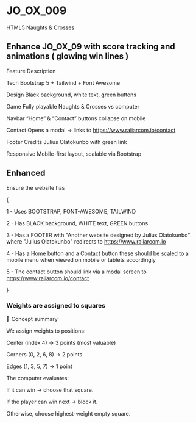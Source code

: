 # JO_OX_009
HTML5 Naughts &amp; Crosses

## Enhance JO_OX_09 with score tracking and animations ( glowing win lines )

Feature	Description

Tech	Bootstrap 5 + Tailwind + Font Awesome

Design	Black background, white text, green buttons

Game	Fully playable Naughts & Crosses vs computer

Navbar	“Home” & “Contact” buttons collapse on mobile

Contact	Opens a modal → links to https://www.raiiarcom.io/contact

Footer	Credits Julius Olatokunbo with green link

Responsive	Mobile-first layout, scalable via Bootstrap


## Enhanced

Ensure the website has 

{ 

1 - Uses BOOTSTRAP, FONT-AWESOME, TAILWIND 

2 - Has BLACK background, WHITE text, GREEN buttons 

3 - Has a FOOTER with "Another website designed by Julius Olatokunbo" where "Julius Olatokunbo" redirects to https://www.raiiarcom.io 

4 - Has a Home button and a Contact button these should be scaled to a mobile menu when viewed on mobile or tablets accordingly 

5 - The contact button should link via a modal screen to https://www.raiiarcom.io/contact 

}

### Weights are assigned to squares

🧩 Concept summary


We assign weights to positions:

Center (index 4) → 3 points (most valuable)

Corners (0, 2, 6, 8) → 2 points

Edges (1, 3, 5, 7) → 1 point

The computer evaluates:

If it can win → choose that square.

If the player can win next → block it.

Otherwise, choose highest-weight empty square.
